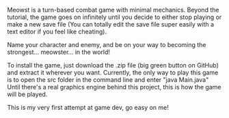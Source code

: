 Meowst is a turn-based combat game with minimal mechanics. 
Beyond the tutorial, the game goes on infinitely until you decide to either stop playing or make a new save file
(You can totally edit the save file super easily with a text editor if you feel like cheating).

Name your character and enemy, and be on your way to becoming the strongest... meowster... in the world!

To install the game, just download the .zip file (big green button on GitHub) and extract it wherever you want.
Currently, the only way to play this game is to open the src folder in the command line and enter "java Main.java"
Until there's a real graphics engine behind this project, this is how the game will be played.

This is my very first attempt at game dev, go easy on me!
